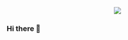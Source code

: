 <p align="center">
<img src="https://cdn2.f-cdn.com/contestentries/981957/23065523/58d82d8f99d83_thumb900.jpg" />
</p>

### Hi there 👋

<!--
**igonrui/igonrui** is a ✨ _special_ ✨ repository because its `README.md` (this file) appears on your GitHub profile.

Here are some ideas to get you started:

- 🔭 I’m currently working on ...
- 🌱 I’m currently learning ...
- 👯 I’m looking to collaborate on ...
- 🤔 I’m looking for help with ...
- 💬 Ask me about ...
- 📫 How to reach me: ...
- 😄 Pronouns: ...
- ⚡ Fun fact: ...
-->
